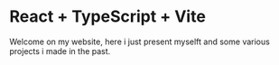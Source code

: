 # React + TypeScript + Vite

Welcome on my website, here i just present myselft and some various projects i made in the past.
